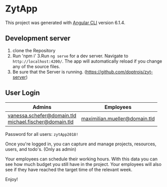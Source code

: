 # ZytApp

This project was generated with [Angular CLI](https://github.com/angular/angular-cli) version 6.1.4.


## Development server
1. clone the Repository
2. Run 'npm i'
3.Run `ng serve` for a dev server. Navigate to `http://localhost:4200/`. The app will automatically reload if you change any of the source files.
4. Be sure that the Server is running. (https://github.com/doptrois/zyt-server)

## User Login


| Admins                                                       | Employees                     |
| ------------------------------------------------------------ | ----------------------------- |
| vanessa.schefer@domain.tld<br />michael.fischer@domain.tld<br/> | maximilian.mueller@domain.tld |

Password for all users: ```zytApp2018!```


Once you're logged in, you can capture and manage projects, resources, users, and todo's. (Only as admin)

Your employees can schedule their working hours. With this data you can see how much budget you still have in the project. Your employees will also see if they have reached the target time of the relevant week.

Enjoy!


